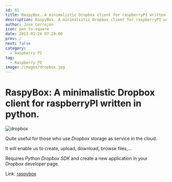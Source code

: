 ```yaml
---
id: 61
title: RaspyBox. A minimalistic Dropbox client for raspberryPI written in python. 
description: RaspyBox. A minimalistic Dropbox client for raspberryPI written in python.
author: Jose Cerrejon
icon: pen-to-square
date: 2013-01-26 07:20:00
prev: /
next: false
category:
  - Raspberry PI
tag:
  - Raspberry PI
image: /images/dropbox.jpg
---
```


# RaspyBox: A minimalistic Dropbox client for raspberryPI written in python. 

![dropbox](/images/dropbox.jpg)

Quite useful for those who use *Dropbox* storage as service in the cloud.

It will enable us to create, upload, download, browse files,...

Requires *Python Dropbox SDK* and create a new application in your *Dropbox* developer page.

Link: [raspybox](http://sourceforge.net/projects/raspybox/) 